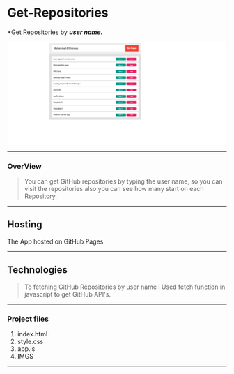 # Get-Repositories

\*Get Repositories by **_user name._**

![Design preview](./IMGS/Get-Repositories.png)

---

### OverView

> You can get GitHub repositories by typing the user name, so you can visit the repositories also you can see how many start on each Repository.

---

## Hosting

The App hosted on GitHub Pages

---

## Technologies

> To fetching GitHub Repositories by user name i Used fetch function in javascript to get GitHub API's.

---

### Project files

1. index.html
2. style.css
3. app.js
4. IMGS

---
